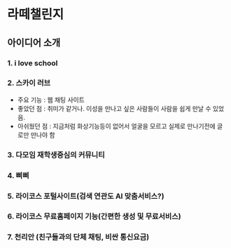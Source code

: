# 라떼챌린지

## 아이디어 소개

### 1. i love school
### 2. 스카이 러브
- 주요 기능 : 웹 채팅 사이트
- 좋았던 점 : 취미가 같거나. 이성을 만나고 싶은 사람들이 사람을 쉽게 만날 수 있었음.
- 아쉬웠던 점 : 지금처럼 화상기능등이 없어서 얼굴을 모르고 실제로 만나기전에 글로만 만나야 함

### 3. 다모임 재학생중심의 커뮤니티
### 4. 삐삐
### 5. 라이코스 포털사이트(검색 연관도 AI 맞춤서비스?)
### 6. 라이코스 무료홈페이지 기능(간편한 생성 및 무료서비스)
### 7. 천리안 (친구들과의 단체 채팅, 비싼 통신요금)
